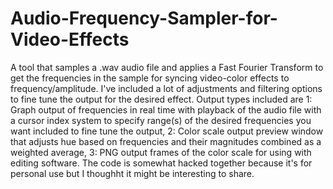 # Audio-Frequency-Sampler-for-Video-Effects
A tool that samples a .wav audio file and applies a Fast Fourier Transform to get the frequencies in the sample for syncing video-color effects to frequency/amplitude.  I've included a lot of adjustments and filtering options to fine tune the output for the desired effect. Output types included are 1: Graph output of frequencies in real time with playback of the audio file with a cursor index system to specify range(s) of the desired frequencies you want included to fine tune the output, 2: Color scale output preview window that adjusts hue based on frequencies and their magnitudes combined as a weighted average, 3: PNG output frames of the color scale for using with editing software. The code is somewhat hacked together because it's for personal use but I thoughht it might be interesting to share.
